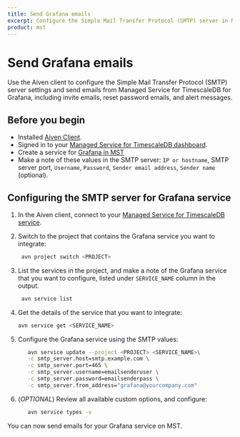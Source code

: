 ```yaml
---
title: Send Grafana emails
excerpt: Configure the Simple Mail Transfer Protocol (SMTP) server in MST for Grafana.
product: mst
---
```


# Send Grafana emails

Use the Aiven client to configure the Simple Mail Transfer Protocol (SMTP)
server settings and send emails from Managed Service for
TimescaleDB for Grafana, including invite emails, reset password emails, and alert
messages.

## Before you begin

*   Installed [Aiven Client][aiven-client-mst].
*   Signed in to your [Managed Service for TimescaleDB dashboard][mst-login].
*   Create a service for [Grafana in MST][grafana-install]
*   Make a note of these values in the SMTP server: `IP or hostname`, SMTP
    server port, `Username`, `Password`, `Sender email address`, `Sender name`
    (optional).

<procedure>

## Configuring the SMTP server for Grafana service

1.  In the Aiven client, connect to your
    [Managed Service for TimescaleDB service][aiven-client-mst].

1.  Switch to the project that contains the Grafana service you want to
    integrate:

    ```bash
     avn project switch <PROJECT>
    ```

1.  List the services in the project, and make a note of the Grafana service
    that you want to configure, listed under `SERVICE_NAME` column in the
    output.

    ```bash
     avn service list
    ```

1.  Get the details of the service that you want to integrate:

    ```bash
    avn service get <SERVICE_NAME>
    ```

1.  Configure the Grafana service using the SMTP values:

    ```bash
       avn service update --project <PROJECT> <SERVICE_NAME>\
       -c smtp_server.host=smtp.example.com \
       -c smtp_server.port=465 \
       -c smtp_server.username=emailsenderuser \
       -c smtp_server.password=emailsenderpass \
       -c smtp_server.from_address="grafana@yourcompany.com"
    ```

1.  (*OPTIONAL*) Review all available custom options, and configure:

    ```bash
       avn service types -v
    ```

You can now send emails for your Grafana service on MST.

</procedure>

[grafana-install]: /timescaledb/:currentVersion:/tutorials/grafana/installation/#create-a-new-service-for-grafana
[mst-login]: https://portal.managed.timescale.com
[aiven-client-mst]: /mst/:currentVersion:/aiven-client/aiven-client-install
